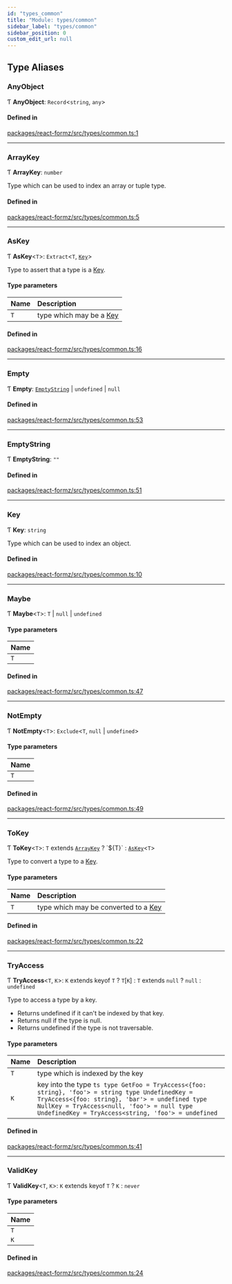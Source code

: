 ```yaml
---
id: "types_common"
title: "Module: types/common"
sidebar_label: "types/common"
sidebar_position: 0
custom_edit_url: null
---
```


## Type Aliases

### AnyObject

Ƭ **AnyObject**: `Record`<`string`, `any`\>

#### Defined in

[packages/react-formz/src/types/common.ts:1](https://github.com/ZerryStack/react-formz/blob/1bf2d41/packages/react-formz/src/types/common.ts#L1)

___

### ArrayKey

Ƭ **ArrayKey**: `number`

Type which can be used to index an array or tuple type.

#### Defined in

[packages/react-formz/src/types/common.ts:5](https://github.com/ZerryStack/react-formz/blob/1bf2d41/packages/react-formz/src/types/common.ts#L5)

___

### AsKey

Ƭ **AsKey**<`T`\>: `Extract`<`T`, [`Key`](types_common.md#key)\>

Type to assert that a type is a [Key](types_common.md#key).

#### Type parameters

| Name | Description |
| :------ | :------ |
| `T` | type which may be a [Key](types_common.md#key) |

#### Defined in

[packages/react-formz/src/types/common.ts:16](https://github.com/ZerryStack/react-formz/blob/1bf2d41/packages/react-formz/src/types/common.ts#L16)

___

### Empty

Ƭ **Empty**: [`EmptyString`](types_common.md#emptystring) \| `undefined` \| ``null``

#### Defined in

[packages/react-formz/src/types/common.ts:53](https://github.com/ZerryStack/react-formz/blob/1bf2d41/packages/react-formz/src/types/common.ts#L53)

___

### EmptyString

Ƭ **EmptyString**: ``""``

#### Defined in

[packages/react-formz/src/types/common.ts:51](https://github.com/ZerryStack/react-formz/blob/1bf2d41/packages/react-formz/src/types/common.ts#L51)

___

### Key

Ƭ **Key**: `string`

Type which can be used to index an object.

#### Defined in

[packages/react-formz/src/types/common.ts:10](https://github.com/ZerryStack/react-formz/blob/1bf2d41/packages/react-formz/src/types/common.ts#L10)

___

### Maybe

Ƭ **Maybe**<`T`\>: `T` \| ``null`` \| `undefined`

#### Type parameters

| Name |
| :------ |
| `T` |

#### Defined in

[packages/react-formz/src/types/common.ts:47](https://github.com/ZerryStack/react-formz/blob/1bf2d41/packages/react-formz/src/types/common.ts#L47)

___

### NotEmpty

Ƭ **NotEmpty**<`T`\>: `Exclude`<`T`, ``null`` \| `undefined`\>

#### Type parameters

| Name |
| :------ |
| `T` |

#### Defined in

[packages/react-formz/src/types/common.ts:49](https://github.com/ZerryStack/react-formz/blob/1bf2d41/packages/react-formz/src/types/common.ts#L49)

___

### ToKey

Ƭ **ToKey**<`T`\>: `T` extends [`ArrayKey`](types_common.md#arraykey) ? \`${T}\` : [`AsKey`](types_common.md#askey)<`T`\>

Type to convert a type to a [Key](types_common.md#key).

#### Type parameters

| Name | Description |
| :------ | :------ |
| `T` | type which may be converted to a [Key](types_common.md#key) |

#### Defined in

[packages/react-formz/src/types/common.ts:22](https://github.com/ZerryStack/react-formz/blob/1bf2d41/packages/react-formz/src/types/common.ts#L22)

___

### TryAccess

Ƭ **TryAccess**<`T`, `K`\>: `K` extends keyof `T` ? `T`[`K`] : `T` extends ``null`` ? ``null`` : `undefined`

Type to access a type by a key.
 - Returns undefined if it can't be indexed by that key.
 - Returns null if the type is null.
 - Returns undefined if the type is not traversable.

#### Type parameters

| Name | Description |
| :------ | :------ |
| `T` | type which is indexed by the key |
| `K` | key into the type  ```ts type GetFoo = TryAccess<{foo: string}, 'foo'> = string type UndefinedKey = TryAccess<{foo: string}, 'bar'> = undefined type NullKey = TryAccess<null, 'foo'> = null type UndefinedKey = TryAccess<string, 'foo'> = undefined ``` |

#### Defined in

[packages/react-formz/src/types/common.ts:41](https://github.com/ZerryStack/react-formz/blob/1bf2d41/packages/react-formz/src/types/common.ts#L41)

___

### ValidKey

Ƭ **ValidKey**<`T`, `K`\>: `K` extends keyof `T` ? `K` : `never`

#### Type parameters

| Name |
| :------ |
| `T` |
| `K` |

#### Defined in

[packages/react-formz/src/types/common.ts:24](https://github.com/ZerryStack/react-formz/blob/1bf2d41/packages/react-formz/src/types/common.ts#L24)
